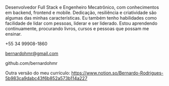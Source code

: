 Desenvolvedor Full Stack e Engenheiro Mecatrônico, com conhecimentos em backend, frontend e mobile. Dedicação, resiliência e criatividade são algumas das minhas características. Eu também tenho habilidades como facilidade de lidar com pessoas, liderar e ser liderado. Estou aprendendo continuamente, procurando livros, cursos e pessoas que possam me ensinar.

+55 34 99908-1860

bernardohmr@gmail.com

github.com/bernardohmr

Outra versão do meu currículo:
https://www.notion.so/Bernardo-Rodrigues-5b983ca9dabc43f6b852a573b114a227 
